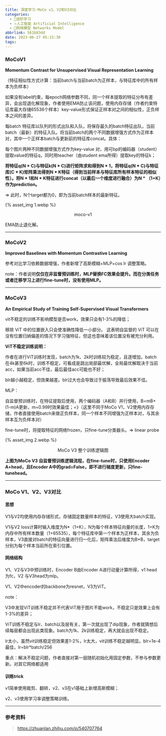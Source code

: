 ```yaml
---
title: 深度学习-MoCo v1、V2和V3对比
categories:
  - 🌙进阶学习
  - ⭐人工智能 Artificial Intelligence
  - 💫网络模型 Networks Model
abbrlink: 561b83dd
date: 2023-06-27 05:15:30
tags:
---
```


### MoCoV1

**Momentum Contrast for Unsupervised Visual Representation Learning**

（特征相似性方式计算：当前batch与当前batch为正样本，与特征库中的所有样本为负样本）

如果没有label约束，每epoch网络参数不同，同一个样本提取的特征分布有差异，会出现退化解现象，作者使用EMA防止该问题，使用内存存储（作者约束特征库最大存储65536个样本）key-value形式保证正样本对之间的相似性，正负样本之间的差异。

每batch 特征库以队列的形式出队和入队，将保存最久的batch特征出队，当前batch（最新）的特征入队。将当前batch的两个不同数据增强方式作为正样本对，其中一个正样本batch与更新前的特征库concat。具体：

每个图片两种不同数据增强方式作为key-value 对，用可bp的编码器（student）提取value的特征q，同时用teacher（由student ema所得）提取key的特征k；

**将特征q(N * C)与特征k(N * C)进行矩阵求和得到N * 1，将特征q(N * C)与特征库(C * K)矩阵乘法得到N * K特征（得到当前样本与特征库所有样本特征的相似性）。将N * 1和N * K特征进行concat（以最后一个维度进行融合）为N * （1+K）作为prediction。**

=> 此时，N个target都为0，即为当前batch样本的最新特征。

{% asset_img 1.webp %}
<p style="text-align:center">moco-v1</p>

EMA防止退化解。

<!--more-->

***

### MoCoV2

**Improved Baselines with Momentum Contrastive Learning**

参考对比学习依赖数据增强，作者新增了高斯模糊+MLP+cos lr 调整策略。

note：作者说明**仅仅在非监督预训练时，MLP替换FC效果会提升。而在分类任务或者迁移学习上进行fine-tune时，没有使用MLP。**

***

### MoCoV3

**An Empirical Study of Training Self-Supervised Visual Transformers**

vit不稳定的训练不影响模型是否work，效果只会有1-3%的降低；

移除 ViT 中的位置嵌入只会使准确性降低一小部分。 这表明自监督的 ViT 可以在没有位置归纳偏差的情况下学习强特征，但这也意味着该位置没有被充分利用。

**ViT不稳定训练说明：**

作者在进行ViT训练时发现，batch为1k、2k时训练较为稳定，且逐增加，batch在4k甚至6k时，训练不稳定，可看成是跳出局部最优解，全局最优解取决于当前acc，如果当前acc不佳，最后最佳acc可能也不好；

blr越小越稳定，但效果越差。blr过大也会导致过于振荡导致最后效果不佳。

MLP：

自监督预训练时，在特征提取后使用，两个编码器（A和B）并行使用，B=mB+(1-m)A更新，m=0.99时效果最佳；=》（这里不同于MoCo V1，V2使用内存存储，作者直接使用batch来做正负样本，同一个样本不同增强为正样本对，与其余样本互为负样本对）

fine-tune时，将提取特征的网络frozen，只fine-tune分类器头。=> linear probe

{% asset_img 2.webp %}
<p style="text-align:center">MoCo V3 整个训练逻辑图</p>

**上图为MoCo V3 自监督预训练逻辑流程，在fine-tune时，只使用Encoder A+head，且Encoder A中的grad=False，即不进行梯度更新，只fine-tunehead。**

***

### MoCo V1、V2、V3对比

#### 思想

V1与V2均使用内存存储形式，存储固定数量样本的特征，V3使用大batch实现。

V1与V2 loss计算时输入维度为N*（1+K），N为每个样本特征向量的长度，1+K为内存中所有样本数量（1+65535），每个特征库中第一个样本为正样本，其余为负样本，V3直接对batch的特征向量进行归一化后，矩阵乘法后维度为B*B，target分别为每个样本当前所在索引位置。

#### 网络结构

V1、V2与V3中预训练时，Encoder B由Encoder A进行动量计算所得，v1 head为fc，V2 与V3head为mlp。

V1、V2中encoder的backbone为resnet，V3为ViT。

note：

V3中发现ViT训练不稳定并不代表ViT用于图片不能work，不稳定只是效果上会有1-3%的差异；

ViT训练不稳定与lr、batch以及层有关，第一次就出现了dip现象，作者就猜想后续每层都会出现此类现象。batch为1k、2k训练稳定，再大就会出现不稳定。

lr太小，虽然vit训练稳定但效果差1-2%，lr太大，vit训练不稳定越明显。blr=1e-4最佳，lr=blr*batch/256

重点：解决不稳定问题，作者直接对第一层随机初始化用固定参数，不参与参数更新。对其它网络都适用

#### 训练trick

v1简单使用裁剪、翻转，v2、v3在v1基础上新增高斯模糊；

v2、v3使用学习率调整策略训练。

***

### 参考资料

> <https://zhuanlan.zhihu.com/p/540707764>
